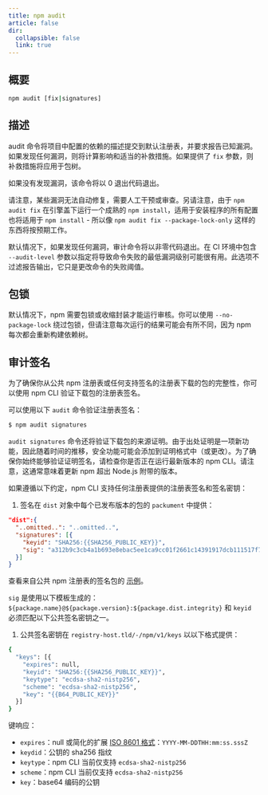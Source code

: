 ```yaml
---
title: npm audit
article: false
dir:
  collapsible: false
  link: true
---
```


## 概要

```bash
npm audit [fix|signatures]
```

## 描述

audit 命令将项目中配置的依赖的描述提交到默认注册表，并要求报告已知漏洞。如果发现任何漏洞，则将计算影响和适当的补救措施。如果提供了 `fix` 参数，则补救措施将应用于包树。

如果没有发现漏洞，该命令将以 0 退出代码退出。

请注意，某些漏洞无法自动修复，需要人工干预或审查。另请注意，由于 `npm audit fix` 在引擎盖下运行一个成熟的 `npm install`，适用于安装程序的所有配置也将适用于 `npm install` - 所以像 `npm audit fix --package-lock-only` 这样的东西将按预期工作。

默认情况下，如果发现任何漏洞，审计命令将以非零代码退出。在 CI 环境中包含 `--audit-level` 参数以指定将导致命令失败的最低漏洞级别可能很有用。此选项不过滤报告输出，它只是更改命令的失败阈值。

## 包锁

默认情况下，npm 需要包锁或收缩封装才能运行审核。你可以使用 `--no-package-lock` 绕过包锁，但请注意每次运行的结果可能会有所不同，因为 npm 每次都会重新构建依赖树。

## 审计签名

为了确保你从公共 npm 注册表或任何支持签名的注册表下载的包的完整性，你可以使用 npm CLI 验证下载包的注册表签名。

可以使用以下 `audit` 命令验证注册表签名：

```bash
$ npm audit signatures
```

`audit signatures` 命令还将验证下载包的来源证明。由于出处证明是一项新功能，因此随着时间的推移，安全功能可能会添加到证明格式中（或更改）。为了确保你始终能够验证证明签名，请检查你是否正在运行最新版本的 npm CLI。请注意，这通常意味着更新 npm 超出 Node.js 附带的版本。

如果遵循以下约定，npm CLI 支持任何注册表提供的注册表签名和签名密钥：

1. 签名在 `dist` 对象中每个已发布版本的包的 `packument` 中提供：



```json
"dist":{
  "..omitted..": "..omitted..",
  "signatures": [{
    "keyid": "SHA256:{{SHA256_PUBLIC_KEY}}",
    "sig": "a312b9c3cb4a1b693e8ebac5ee1ca9cc01f2661c14391917dcb111517f72370809..."
  }]
}
```

查看来自公共 npm 注册表的签名包的 [示例](https://registry.npmjs.org/light-cycle/1.4.3)。

`sig` 是使用以下模板生成的：`${package.name}@${package.version}:${package.dist.integrity}` 和 `keyid` 必须匹配以下公共签名密钥之一。

1. 公共签名密钥在 `registry-host.tld/-/npm/v1/keys` 以以下格式提供：



```bash
{
  "keys": [{
    "expires": null,
    "keyid": "SHA256:{{SHA256_PUBLIC_KEY}}",
    "keytype": "ecdsa-sha2-nistp256",
    "scheme": "ecdsa-sha2-nistp256",
    "key": "{{B64_PUBLIC_KEY}}"
  }]
}
```

键响应：

- `expires`：null 或简化的扩展 [ISO 8601 格式](https://en.wikipedia.org/wiki/ISO_8601)：`YYYY-MM-DDTHH:mm:ss.sssZ`
- `keydid`：公钥的 sha256 指纹
- `keytype`：npm CLI 当前仅支持 `ecdsa-sha2-nistp256`
- `scheme`：npm CLI 当前仅支持 `ecdsa-sha2-nistp256`
- `key`：base64 编码的公钥


